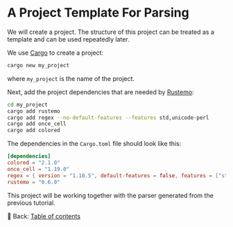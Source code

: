 # A Project Template For Parsing

We will create a project.
The structure of this project can be treated as a template and can be used repeatedly later.

We use [Cargo](https://doc.rust-lang.org/cargo/index.html) to create a project:

```sh
cargo new my_project
```

where `my_project` is the name of the project.

Next, add the project dependencies that are needed by [Rustemo](https://github.com/igordejanovic/rustemo):

```sh
cd my_project
cargo add rustemo
cargo add regex --no-default-features --features std,unicode-perl
cargo add once_cell
cargo add colored
```

The dependencies in the `Cargo.toml` file should look like this:

```toml
[dependencies]
colored = "2.1.0"
once_cell = "1.19.0"
regex = { version = "1.10.5", default-features = false, features = ["std", "unicode-perl"] }
rustemo = "0.6.0"
```

This project will be working together with the parser generated from the previous tutorial.

<!-- :arrow_right:  Next:  -->

:blue_book: Back: [Table of contents](./../README.md)
